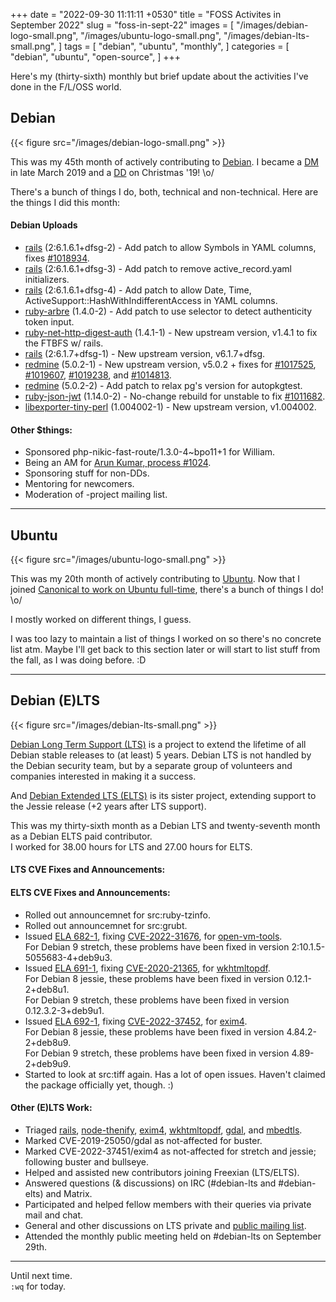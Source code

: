 +++
date = "2022-09-30 11:11:11 +0530"
title = "FOSS Activites in September 2022"
slug = "foss-in-sept-22"
images = [
    "/images/debian-logo-small.png",
    "/images/ubuntu-logo-small.png",
    "/images/debian-lts-small.png",
]
tags = [
    "debian",
    "ubuntu",
    "monthly",
]
categories = [
    "debian",
    "ubuntu",
    "open-source",
]
+++

Here's my (thirty-sixth) monthly but brief update about the activities I've done in the F/L/OSS world.

## Debian
{{< figure src="/images/debian-logo-small.png" >}}

This was my 45th month of actively contributing to [Debian](https://www.debian.org/).
I became a [DM](https://wiki.debian.org/DebianMaintainer) in late March 2019 and a [DD](https://wiki.debian.org/DebianDeveloper) on Christmas '19! \o/

There's a bunch of things I do, both, technical and non-technical. Here are the things I did this month:

#### Debian Uploads

- [rails](https://tracker.debian.org/pkg/rails) (2:6.1.6.1+dfsg-2) - Add patch to allow Symbols in YAML columns, fixes [#1018934](https://bugs.debian.org/1018934).
- [rails](https://tracker.debian.org/pkg/rails) (2:6.1.6.1+dfsg-3) - Add patch to remove active_record.yaml initializers.
- [rails](https://tracker.debian.org/pkg/rails) (2:6.1.6.1+dfsg-4) - Add patch to allow Date, Time, ActiveSupport::HashWithIndifferentAccess in YAML columns.
- [ruby-arbre](https://tracker.debian.org/pkg/ruby-arbre) (1.4.0-2) - Add patch to use selector to detect authenticity token input.
- [ruby-net-http-digest-auth](https://tracker.debian.org/pkg/ruby-net-http-digest-auth) (1.4.1-1) - New upstream version, v1.4.1 to fix the FTBFS w/ rails.
- [rails](https://tracker.debian.org/pkg/rails) (2:6.1.7+dfsg-1) - New upstream version, v6.1.7+dfsg.
- [redmine](https://tracker.debian.org/pkg/redmine) (5.0.2-1) - New upstream version, v5.0.2 + fixes for [#1017525](https://bugs.debian.org/1017525), [#1019607](https://bugs.debian.org/1019607), [#1019238](https://bugs.debian.org/1019238), and [#1014813](https://bugs.debian.org/1014813).
- [redmine](https://tracker.debian.org/pkg/redmine) (5.0.2-2) - Add patch to relax pg's version for autopkgtest.
- [ruby-json-jwt](https://tracker.debian.org/pkg/ruby-json-jwt) (1.14.0-2) - No-change rebuild for unstable to fix [#1011682](https://bugs.debian.org/1011682).
- [libexporter-tiny-perl](https://tracker.debian.org/pkg/libexporter-tiny-perl) (1.004002-1) - New upstream version, v1.004002.

#### Other $things:

- Sponsored php-nikic-fast-route/1.3.0-4~bpo11+1 for William.
- Being an AM for [Arun Kumar, process #1024](https://nm.debian.org/process/1024/).
- Sponsoring stuff for non-DDs.
- Mentoring for newcomers.
- Moderation of -project mailing list.

---

## Ubuntu
{{< figure src="/images/ubuntu-logo-small.png" >}}

This was my 20th month of actively contributing to [Ubuntu](https://ubuntu.com/about).
Now that I joined [Canonical to work on Ubuntu full-time](https://utkarsh2102.com/posts/hello-canonical/), there's a bunch of things I do! \o/

I mostly worked on different things, I guess.

I was too lazy to maintain a list of things I worked on so there's
no concrete list atm. Maybe I'll get back to this section later or
will start to list stuff from the fall, as I was doing before. :D

---

## Debian (E)LTS
{{< figure src="/images/debian-lts-small.png" >}}

[Debian Long Term Support (LTS)](https://www.freexian.com/en/services/debian-lts.html) is a project to extend the lifetime of all Debian stable releases to (at least) 5 years. Debian LTS is not handled by the Debian security team, but by a separate group of volunteers and companies interested in making it a success.  

And [Debian Extended LTS (ELTS)](https://deb.freexian.com/extended-lts) is its sister project, extending support to the Jessie release (+2 years after LTS support).

This was my thirty-sixth month as a Debian LTS and twenty-seventh month as a Debian ELTS paid contributor.  
I worked for 38.00 hours for LTS and 27.00 hours for ELTS.

#### LTS CVE Fixes and Announcements:


#### ELTS CVE Fixes and Announcements:

- Rolled out announcemnet for src:ruby-tzinfo.
- Rolled out announcemnet for src:grubt.
- Issued [ELA 682-1](https://www.freexian.com/lts/extended/updates/ela-682-1-open-vm-tools/), fixing [CVE-2022-31676](https://security-tracker.debian.org/tracker/CVE-2022-31676), for [open-vm-tools](https://tracker.debian.org/pkg/open-vm-tools).  
  For Debian 9 stretch, these problems have been fixed in version 2:10.1.5-5055683-4+deb9u3.
- Issued [ELA 691-1](https://www.freexian.com/lts/extended/updates/ela-691-1-wkhtmltopdf/), fixing [CVE-2020-21365](https://security-tracker.debian.org/tracker/CVE-2020-21365), for [wkhtmltopdf](https://tracker.debian.org/pkg/wkhtmltopdf).  
  For Debian 8 jessie, these problems have been fixed in version 0.12.1-2+deb8u1.  
  For Debian 9 stretch, these problems have been fixed in version 0.12.3.2-3+deb9u1.
- Issued [ELA 692-1](), fixing [CVE-2022-37452](https://security-tracker.debian.org/tracker/CVE-2022-37452), for [exim4](https://tracker.debian.org/pkg/exim4).  
  For Debian 8 jessie, these problems have been fixed in version 4.84.2-2+deb8u9.  
  For Debian 9 stretch, these problems have been fixed in version 4.89-2+deb9u9.
- Started to look at src:tiff again. Has a lot of open issues. Haven't claimed the package officially yet, though. :)

#### Other (E)LTS Work:

- Triaged [rails](https://tracker.debian.org/pkg/rails),
[node-thenify](https://tracker.debian.org/pkg/node-thenify),
[exim4](https://tracker.debian.org/pkg/exim4),
[wkhtmltopdf](https://tracker.debian.org/pkg/wkhtmltopdf),
[gdal](https://tracker.debian.org/pkg/gdal), and
[mbedtls](https://tracker.debian.org/pkg/mbedtls).
- Marked CVE-2019-25050/gdal as not-affected for buster.
- Marked CVE-2022-37451/exim4 as not-affected for stretch and jessie; following buster and bullseye.
- Helped and assisted new contributors joining Freexian (LTS/ELTS).
- Answered questions (& discussions) on IRC (#debian-lts and #debian-elts) and Matrix.
- Participated and helped fellow members with their queries via private mail and chat.
- General and other discussions on LTS private and [public mailing list](https://lists.debian.org/debian-lts/2022/09/threads.html).
- Attended the monthly public meeting held on #debian-lts on September 29th.

---

Until next time.  
`:wq` for today.
